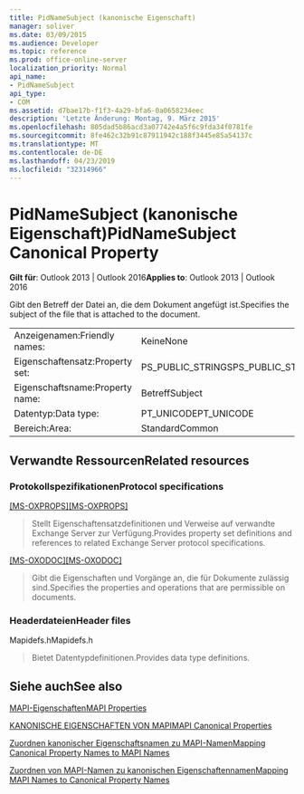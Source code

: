 ```yaml
---
title: PidNameSubject (kanonische Eigenschaft)
manager: soliver
ms.date: 03/09/2015
ms.audience: Developer
ms.topic: reference
ms.prod: office-online-server
localization_priority: Normal
api_name:
- PidNameSubject
api_type:
- COM
ms.assetid: d7bae17b-f1f3-4a29-bfa6-0a0658234eec
description: 'Letzte Änderung: Montag, 9. März 2015'
ms.openlocfilehash: 805dad5b86acd3a07742e4a5f6c9fda34f0781fe
ms.sourcegitcommit: 8fe462c32b91c87911942c188f3445e85a54137c
ms.translationtype: MT
ms.contentlocale: de-DE
ms.lasthandoff: 04/23/2019
ms.locfileid: "32314966"
---
```

# <a name="pidnamesubject-canonical-property"></a><span data-ttu-id="597be-103">PidNameSubject (kanonische Eigenschaft)</span><span class="sxs-lookup"><span data-stu-id="597be-103">PidNameSubject Canonical Property</span></span>

  
  
<span data-ttu-id="597be-104">**Gilt für**: Outlook 2013 | Outlook 2016</span><span class="sxs-lookup"><span data-stu-id="597be-104">**Applies to**: Outlook 2013 | Outlook 2016</span></span> 
  
<span data-ttu-id="597be-105">Gibt den Betreff der Datei an, die dem Dokument angefügt ist.</span><span class="sxs-lookup"><span data-stu-id="597be-105">Specifies the subject of the file that is attached to the document.</span></span>
  
|||
|:-----|:-----|
|<span data-ttu-id="597be-106">Anzeigenamen:</span><span class="sxs-lookup"><span data-stu-id="597be-106">Friendly names:</span></span>  <br/> |<span data-ttu-id="597be-107">Keine</span><span class="sxs-lookup"><span data-stu-id="597be-107">None</span></span>  <br/> |
|<span data-ttu-id="597be-108">Eigenschaftensatz:</span><span class="sxs-lookup"><span data-stu-id="597be-108">Property set:</span></span>  <br/> |<span data-ttu-id="597be-109">PS_PUBLIC_STRINGS</span><span class="sxs-lookup"><span data-stu-id="597be-109">PS_PUBLIC_STRINGS</span></span>  <br/> |
|<span data-ttu-id="597be-110">Eigenschaftsname:</span><span class="sxs-lookup"><span data-stu-id="597be-110">Property name:</span></span>  <br/> |<span data-ttu-id="597be-111">Betreff</span><span class="sxs-lookup"><span data-stu-id="597be-111">Subject</span></span>  <br/> |
|<span data-ttu-id="597be-112">Datentyp:</span><span class="sxs-lookup"><span data-stu-id="597be-112">Data type:</span></span>  <br/> |<span data-ttu-id="597be-113">PT_UNICODE</span><span class="sxs-lookup"><span data-stu-id="597be-113">PT_UNICODE</span></span>  <br/> |
|<span data-ttu-id="597be-114">Bereich:</span><span class="sxs-lookup"><span data-stu-id="597be-114">Area:</span></span>  <br/> |<span data-ttu-id="597be-115">Standard</span><span class="sxs-lookup"><span data-stu-id="597be-115">Common</span></span>  <br/> |
   
## <a name="related-resources"></a><span data-ttu-id="597be-116">Verwandte Ressourcen</span><span class="sxs-lookup"><span data-stu-id="597be-116">Related resources</span></span>

### <a name="protocol-specifications"></a><span data-ttu-id="597be-117">Protokollspezifikationen</span><span class="sxs-lookup"><span data-stu-id="597be-117">Protocol specifications</span></span>

<span data-ttu-id="597be-118">[[MS-OXPROPS]](https://msdn.microsoft.com/library/f6ab1613-aefe-447d-a49c-18217230b148%28Office.15%29.aspx)</span><span class="sxs-lookup"><span data-stu-id="597be-118">[[MS-OXPROPS]](https://msdn.microsoft.com/library/f6ab1613-aefe-447d-a49c-18217230b148%28Office.15%29.aspx)</span></span>
  
> <span data-ttu-id="597be-119">Stellt Eigenschaftensatzdefinitionen und Verweise auf verwandte Exchange Server zur Verfügung.</span><span class="sxs-lookup"><span data-stu-id="597be-119">Provides property set definitions and references to related Exchange Server protocol specifications.</span></span>
    
<span data-ttu-id="597be-120">[[MS-OXODOC]](https://msdn.microsoft.com/library/103007c8-5066-4bed-84e3-4465907af098%28Office.15%29.aspx)</span><span class="sxs-lookup"><span data-stu-id="597be-120">[[MS-OXODOC]](https://msdn.microsoft.com/library/103007c8-5066-4bed-84e3-4465907af098%28Office.15%29.aspx)</span></span>
  
> <span data-ttu-id="597be-121">Gibt die Eigenschaften und Vorgänge an, die für Dokumente zulässig sind.</span><span class="sxs-lookup"><span data-stu-id="597be-121">Specifies the properties and operations that are permissible on documents.</span></span>
    
### <a name="header-files"></a><span data-ttu-id="597be-122">Headerdateien</span><span class="sxs-lookup"><span data-stu-id="597be-122">Header files</span></span>

<span data-ttu-id="597be-123">Mapidefs.h</span><span class="sxs-lookup"><span data-stu-id="597be-123">Mapidefs.h</span></span>
  
> <span data-ttu-id="597be-124">Bietet Datentypdefinitionen.</span><span class="sxs-lookup"><span data-stu-id="597be-124">Provides data type definitions.</span></span>
    
## <a name="see-also"></a><span data-ttu-id="597be-125">Siehe auch</span><span class="sxs-lookup"><span data-stu-id="597be-125">See also</span></span>



[<span data-ttu-id="597be-126">MAPI-Eigenschaften</span><span class="sxs-lookup"><span data-stu-id="597be-126">MAPI Properties</span></span>](mapi-properties.md)
  
[<span data-ttu-id="597be-127">KANONISCHE EIGENSCHAFTEN VON MAPI</span><span class="sxs-lookup"><span data-stu-id="597be-127">MAPI Canonical Properties</span></span>](mapi-canonical-properties.md)
  
[<span data-ttu-id="597be-128">Zuordnen kanonischer Eigenschaftsnamen zu MAPI-Namen</span><span class="sxs-lookup"><span data-stu-id="597be-128">Mapping Canonical Property Names to MAPI Names</span></span>](mapping-canonical-property-names-to-mapi-names.md)
  
[<span data-ttu-id="597be-129">Zuordnen von MAPI-Namen zu kanonischen Eigenschaftennamen</span><span class="sxs-lookup"><span data-stu-id="597be-129">Mapping MAPI Names to Canonical Property Names</span></span>](mapping-mapi-names-to-canonical-property-names.md)

